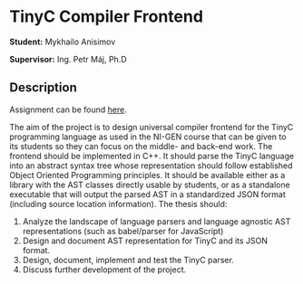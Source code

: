# TinyC Compiler Frontend

**Student:** Mykhailo Anisimov

**Supervisor:** Ing. Petr Máj, Ph.D

## Description

Assignment can be found [here](paper/Assignment.pdf).

The aim of the project is to design universal compiler frontend for the TinyC
programming language as used in the NI-GEN course that can be given to its students so
they can focus on the middle- and back-end work. The frontend should be implemented
in C++. It should parse the TinyC language into an abstract syntax tree whose
representation should follow established Object Oriented Programming principles. It
should be available either as a library with the AST classes directly usable by students, or
as a standalone executable that will output the parsed AST in a standardized JSON
format (including source location information).
The thesis should:

1. Analyze the landscape of language parsers and language agnostic AST
   representations (such as babel/parser for JavaScript)
2. Design and document AST representation for TinyC and its JSON format.
3. Design, document, implement and test the TinyC parser.
4. Discuss further development of the project.
